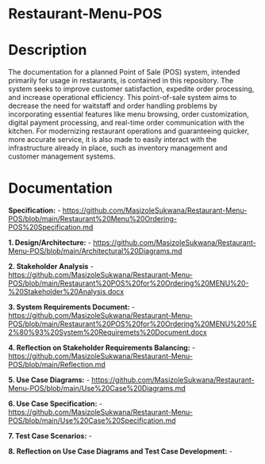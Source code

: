 # Restaurant-Menu-POS

# Description
The documentation for a planned Point of Sale (POS) system, intended primarily for usage in restaurants, is contained in this repository. 
The system seeks to improve customer satisfaction, expedite order processing, and increase operational efficiency. 
This point-of-sale system aims to decrease the need for waitstaff and order handling problems by incorporating essential features like menu browsing, order customization, digital payment processing, and real-time order communication with the kitchen. 
For modernizing restaurant operations and guaranteeing quicker, more accurate service, it is also made to easily interact with the infrastructure already in place, such as inventory management and customer management systems.

# Documentation
**Specification:** - https://github.com/MasizoleSukwana/Restaurant-Menu-POS/blob/main/Restaurant%20Menu%20Ordering-POS%20Specification.md

**1. Design/Architecture:** - https://github.com/MasizoleSukwana/Restaurant-Menu-POS/blob/main/Architectural%20Diagrams.md

**2. Stakeholder Analysis** - https://github.com/MasizoleSukwana/Restaurant-Menu-POS/blob/main/Restaurant%20POS%20for%20Ordering%20MENU%20-%20Stakeholder%20Analysis.docx

**3. System Requirements Document:** - https://github.com/MasizoleSukwana/Restaurant-Menu-POS/blob/main/Restaurant%20POS%20for%20Ordering%20MENU%20%E2%80%93%20System%20Requiremets%20Document.docx

**4. Reflection on Stakeholder Requirements Balancing:** - https://github.com/MasizoleSukwana/Restaurant-Menu-POS/blob/main/Reflection.md

**5. Use Case Diagrams:** - https://github.com/MasizoleSukwana/Restaurant-Menu-POS/blob/main/Use%20Case%20Diagrams.md

**6. Use Case Specification:** - https://github.com/MasizoleSukwana/Restaurant-Menu-POS/blob/main/Use%20Case%20Specification.md

**7. Test Case Scenarios:** -

**8. Reflection on Use Case Diagrams and Test Case Development:** - 
